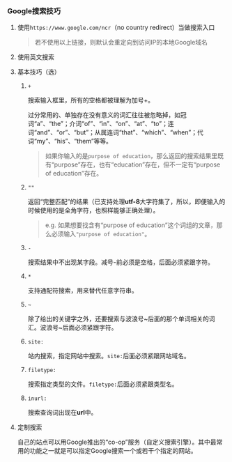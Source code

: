 ### Google搜索技巧

1. 使用`https://www.google.com/ncr`（no country redirect）当做搜索入口

    >若不使用以上链接，则默认会重定向到访问IP的本地Google域名
2. 使用英文搜索
3. 基本技巧（选）

    1. `+`

        搜索输入框里，所有的空格都被理解为加号+。

        过分常用的、单独存在没有意义的词汇往往被忽略掉，如冠词“a”、“the”；介词“of”、“in”、“on”、“at”、“to”；连词“and”、“or”、“but”；从属连词“that”、“which”、“when”；代词“my”、“his”、“them”等等。
        >如果你输入的是`purpose of education`，那么返回的搜索结果里既有“purpose”存在，也有“education”存在，但不一定有“purpose of education”存在。
    2. `""`

        返回“完整匹配”的结果（已支持处理**utf-8**大字符集了，所以，即便输入的时候使用的是全角字符，也照样能够正确处理）。

        >e.g. 如果想要找含有“purpose of education”这个词组的文章，那么必须输入`"purpose of education"`。
    3. `-`

        搜索结果中不出现某字段。减号-前必须是空格，后面必须紧跟字符。
    4. `*`

        支持通配符搜索，用来替代任意字符串。
    5. `~`

        除了给出的关键字之外，还要搜索与波浪号~后面的那个单词相关的词汇。波浪号~后面必须紧跟字符。
    6. `site:`

        站内搜索，指定网站中搜索。`site:`后面必须紧跟网站域名。
    7. `filetype:`

        搜索指定类型的文件。`filetype:`后面必须紧跟类型名。
    8. `inurl:`

        搜索查询词出现在**url**中。
4. 定制搜索

    自己的站点可以用Google推出的“co-op”服务（自定义搜索引擎）。其中最常用的功能之一就是可以指定Google搜索一个或若干个指定的网站。
